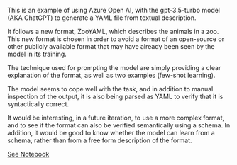 This is an example of using Azure Open AI, with the gpt-3.5-turbo model (AKA ChatGPT) to generate a YAML file from textual description.

It follows a new format, ZooYAML, which describes the animals in a zoo. This new format is chosen in order to avoid a format of an open-source or other publicly available format that may have already been seen by the model in its training.

The technique used for prompting the model are simply providing a clear explanation of the format, as well as two examples (few-shot learning).

The model seems to cope well with the task, and in addition to manual inspection of the output, it is also being parsed as YAML to verify that it is syntactically correct.

It would be interesting, in a future iteration, to use a more complex format, and to see if the format can also be verified semantically using a schema. In addition, it would be good to know whether the model can learn from a schema, rather than from a free form description of the format.

[See Notebook](ZooYAML.ipynb)
